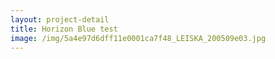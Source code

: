 ```yaml
---
layout: project-detail
title: Horizon Blue test
image: /img/5a4e97d6dff11e0001ca7f48_LEISKA_200509e03.jpg
---
```

